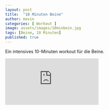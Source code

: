 ```yaml
---
layout: post
title:  "10 Minuten Beine"
author: mavin
categories: [ Workout ]
image: assets/images/10minbein.jpg
tags: [Beine, 10 Minuten]
published: true
---
```


Ein intensives 10-Minuten workout für die Beine. 

<div class="embed-responsive embed-responsive-16by9">
  <iframe class="embed-responsive-item" src="https://www.youtube.com/embed/FhU3kr54R-M" frameborder="0" allow="accelerometer; autoplay; encrypted-media; gyroscope; picture-in-picture" allowfullscreen></iframe>
</div>
